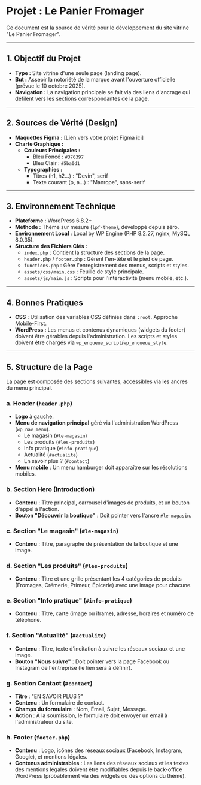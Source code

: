 # Projet : Le Panier Fromager

Ce document est la source de vérité pour le développement du site vitrine "Le Panier Fromager".

---

## 1. Objectif du Projet

- **Type :** Site vitrine d'une seule page (landing page).
- **But :** Asseoir la notoriété de la marque avant l'ouverture officielle (prévue le 10 octobre 2025).
- **Navigation :** La navigation principale se fait via des liens d'ancrage qui défilent vers les sections correspondantes de la page.

---

## 2. Sources de Vérité (Design)

- **Maquettes Figma :** [Lien vers votre projet Figma ici]
- **Charte Graphique :**
  - **Couleurs Principales :**
    - Bleu Foncé : `#376397`
    - Bleu Clair : `#5ba0d1`
  - **Typographies :**
    - Titres (h1, h2...) : "Devin", serif
    - Texte courant (p, a...) : "Manrope", sans-serif

---

## 3. Environnement Technique

- **Plateforme :** WordPress 6.8.2+
- **Méthode :** Thème sur mesure (`lpf-theme`), développé depuis zéro.
- **Environnement Local :** Local by WP Engine (PHP 8.2.27, nginx, MySQL 8.0.35).
- **Structure des Fichiers Clés :**
  - `index.php` : Contient la structure des sections de la page.
  - `header.php` / `footer.php` : Gèrent l'en-tête et le pied de page.
  - `functions.php` : Gère l'enregistrement des menus, scripts et styles.
  - `assets/css/main.css` : Feuille de style principale.
  - `assets/js/main.js` : Scripts pour l'interactivité (menu mobile, etc.).

---

## 4. Bonnes Pratiques

- **CSS :** Utilisation des variables CSS définies dans `:root`. Approche Mobile-First.
- **WordPress :** Les menus et contenus dynamiques (widgets du footer) doivent être gérables depuis l'administration. Les scripts et styles doivent être chargés via `wp_enqueue_script`/`wp_enqueue_style`.

---

## 5. Structure de la Page

La page est composée des sections suivantes, accessibles via les ancres du menu principal.

### a. Header (`header.php`)
- **Logo** à gauche.
- **Menu de navigation principal** géré via l'administration WordPress (`wp_nav_menu`).
  - Le magasin (`#le-magasin`)
  - Les produits (`#les-produits`)
  - Info pratique (`#info-pratique`)
  - Actualité (`#actualite`)
  - En savoir plus ? (`#contact`)
- **Menu mobile** : Un menu hamburger doit apparaître sur les résolutions mobiles.

### b. Section Hero (Introduction)
- **Contenu** : Titre principal, carrousel d'images de produits, et un bouton d'appel à l'action.
- **Bouton "Découvrir la boutique"** : Doit pointer vers l'ancre `#le-magasin`.

### c. Section "Le magasin" (`#le-magasin`)
- **Contenu** : Titre, paragraphe de présentation de la boutique et une image.

### d. Section "Les produits" (`#les-produits`)
- **Contenu** : Titre et une grille présentant les 4 catégories de produits (Fromages, Crémerie, Primeur, Épicerie) avec une image pour chacune.

### e. Section "Info pratique" (`#info-pratique`)
- **Contenu** : Titre, carte (image ou iframe), adresse, horaires et numéro de téléphone.

### f. Section "Actualité" (`#actualite`)
- **Contenu** : Titre, texte d'incitation à suivre les réseaux sociaux et une image.
- **Bouton "Nous suivre"** : Doit pointer vers la page Facebook ou Instagram de l'entreprise (le lien sera à définir).

### g. Section Contact (`#contact`)
- **Titre** : "EN SAVOIR PLUS ?"
- **Contenu** : Un formulaire de contact.
- **Champs du formulaire** : Nom, Email, Sujet, Message.
- **Action** : À la soumission, le formulaire doit envoyer un email à l'administrateur du site.

### h. Footer (`footer.php`)
- **Contenu** : Logo, icônes des réseaux sociaux (Facebook, Instagram, Google), et mentions légales.
- **Contenus administrables** : Les liens des réseaux sociaux et les textes des mentions légales doivent être modifiables depuis le back-office WordPress (probablement via des widgets ou des options du thème).